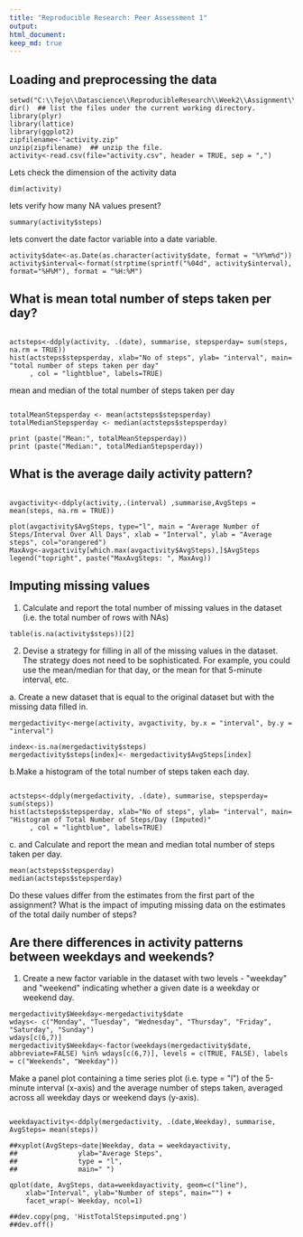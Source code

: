 ```yaml
---
title: "Reproducible Research: Peer Assessment 1"
output: 
html_document:
keep_md: true
---
```

## Loading and preprocessing the data
```{r echo=TRUE}
setwd("C:\\Tejo\\Datascience\\ReproducibleResearch\\Week2\\Assignment\\Assignment\\RepData_PeerAssessment1")
dir()  ## list the files under the current working directory.
library(plyr)
library(lattice)
library(ggplot2)
zipfilename<-"activity.zip"
unzip(zipfilename)  ## unzip the file.
activity<-read.csv(file="activity.csv", header = TRUE, sep = ",")
```
Lets check the dimension of the activity data
```{r echo=TRUE}
dim(activity)
```
lets verify how many NA values present?
```{r echo=TRUE}
summary(activity$steps)
```
lets convert the date factor variable into a date variable.
```{r echo=TRUE}
activity$date<-as.Date(as.character(activity$date, format = "%Y%m%d"))
activity$interval<-format(strptime(sprintf("%04d", activity$interval), format="%H%M"), format = "%H:%M")

```


## What is mean total number of steps taken per day?
```{r echo=TRUE}

actsteps<-ddply(activity, .(date), summarise, stepsperday= sum(steps, na.rm = TRUE))
hist(actsteps$stepsperday, xlab="No of steps", ylab= "interval", main= "total number of steps taken per day"
     , col = "lightblue", labels=TRUE)

```

mean and median of the total number of steps taken per day
```{r echo =TRUE}

totalMeanStepsperday <- mean(actsteps$stepsperday)
totalMedianStepsperday <- median(actsteps$stepsperday)

print (paste("Mean:", totalMeanStepsperday))
print (paste("Median:", totalMedianStepsperday))
```

## What is the average daily activity pattern?
```{r echo=TRUE}

avgactivity<-ddply(activity,.(interval) ,summarise,AvgSteps = mean(steps, na.rm = TRUE))

plot(avgactivity$AvgSteps, type="l", main = "Average Number of Steps/Interval Over All Days", xlab = "Interval", ylab = "Average steps", col="orangered")
MaxAvg<-avgactivity[which.max(avgactivity$AvgSteps),]$AvgSteps
legend("topright", paste("MaxAvgSteps: ", MaxAvg))

```


## Imputing missing values

1. Calculate and report the total number of missing values in the dataset (i.e. the total number of rows with NAs)

```{r echo=TRUE}
table(is.na(activity$steps))[2]
```

2. Devise a strategy for filling in all of the missing values in the dataset. The strategy does not need to be sophisticated. For example, you could use the mean/median for that day, or the mean for that 5-minute interval, etc.

a. Create a new dataset that is equal to the original dataset but with the missing data filled in.
```{r echo=TRUE}
mergedactivity<-merge(activity, avgactivity, by.x = "interval", by.y = "interval")

index<-is.na(mergedactivity$steps)
mergedactivity$steps[index]<- mergedactivity$AvgSteps[index]
```
b.Make a histogram of the total number of steps taken each day. 

```{r echo=TRUE}

actsteps<-ddply(mergedactivity, .(date), summarise, stepsperday= sum(steps))
hist(actsteps$stepsperday, xlab="No of steps", ylab= "interval", main= "Histogram of Total Number of Steps/Day (Imputed)"
     , col = "lightblue", labels=TRUE)

```

c. and Calculate and report the mean and median total number of steps taken per day.
```{r echo=TRUE}
mean(actsteps$stepsperday)
median(actsteps$stepsperday)
```
Do these values differ from the estimates from the first part of the assignment? What is the impact of imputing missing data on the estimates of the total daily number of steps?

## Are there differences in activity patterns between weekdays and weekends?

1. Create a new factor variable in the dataset with two levels - "weekday" and "weekend" indicating whether a given date is a weekday or weekend day.

```{r echo=TRUE}
mergedactivity$Weekday<-mergedactivity$date
wdays<- c("Monday", "Tuesday", "Wednesday", "Thursday", "Friday", "Saturday", "Sunday")
wdays[c(6,7)]
mergedactivity$Weekday<-factor(weekdays(mergedactivity$date, abbreviate=FALSE) %in% wdays[c(6,7)], levels = c(TRUE, FALSE), labels = c("Weekends", "Weekday"))

```

Make a panel plot containing a time series plot (i.e. type = "l") of the 5-minute interval (x-axis) and the average number of steps taken, averaged across all weekday days or weekend days (y-axis).



```{r echo=TRUE}

weekdayactivity<-ddply(mergedactivity, .(date,Weekday), summarise, AvgSteps= mean(steps))

##xyplot(AvgSteps~date|Weekday, data = weekdayactivity, 
##               ylab="Average Steps", 
##               type = "l",
##               main=" ")

qplot(date, AvgSteps, data=weekdayactivity, geom=c("line"),
    xlab="Interval", ylab="Number of steps", main="") +
    facet_wrap(~ Weekday, ncol=1)

##dev.copy(png, 'HistTotalStepsimputed.png')
##dev.off()
```

 
 